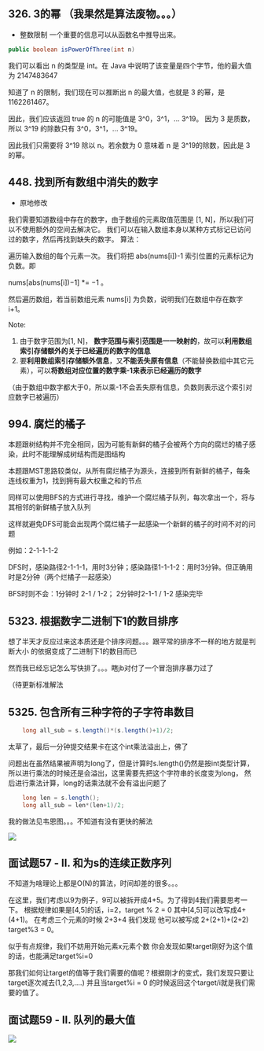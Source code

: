 ## 326. 3的幂 （我果然是算法废物。。。）

- 整数限制
一个重要的信息可以从函数名中推导出来。

```java
public boolean isPowerOfThree(int n)
``` 

我们可以看出 n 的类型是 int。在 Java 中说明了该变量是四个字节，他的最大值为 2147483647

知道了 n 的限制，我们现在可以推断出 n 的最大值，也就是 3 的幂，是 1162261467。

因此，我们应该返回 true 的 n 的可能值是 3^0，3^1，... 3^19。
因为 3 是质数，所以 3^19 的除数只有 3^0，3^1，... 3^19。

因此我们只需要将 3^19 除以 n。若余数为 0 意味着 n 是 3^19的除数，因此是 3 的幂。


## 448. 找到所有数组中消失的数字

- 原地修改

我们需要知道数组中存在的数字，由于数组的元素取值范围是 \[1, N\]，所以我们可以不使用额外的空间去解决它。
我们可以在输入数组本身以某种方式标记已访问过的数字，然后再找到缺失的数字。
算法：

遍历输入数组的每个元素一次。
我们将把 abs(nums\[i\])-1 索引位置的元素标记为负数。即 

nums\[abs(nums\[i\])−1\] *= −1 。

然后遍历数组，若当前数组元素 nums\[i\] 为负数，说明我们在数组中存在数字 i+1。

Note:

1. 由于数字范围为\[1, N\]， **数字范围与索引范围是一一映射的**，故可以**利用数组索引存储额外的关于已经遍历的数字的信息**
2. 要**利用数组索引存储额外信息**，又**不能丢失原有信息**（不能替换数组中其它元素），可以**将数组对应位置的数字乘-1来表示已经遍历的数字**

（由于数组中数字都大于0，所以乘-1不会丢失原有信息，负数则表示这个索引对应数字已被遍历）

## 994. 腐烂的橘子

本题跟树结构并不完全相同，因为可能有新鲜的橘子会被两个方向的腐烂的橘子感染，此时不能理解成树结构而是图结构

本题跟MST思路较类似，从所有腐烂橘子为源头，连接到所有新鲜的橘子，每条连线权重为1，找到拥有最大权重之和的节点

同样可以使用BFS的方式进行寻找，维护一个腐烂橘子队列，每次拿出一个，将与其相邻的新鲜橘子放入队列

这样就避免DFS可能会出现两个腐烂橘子一起感染一个新鲜的橘子的时间不对的问题

例如：2-1-1-1-2

DFS时，感染路径2-1-1-1，用时3分钟；感染路径1-1-1-2：用时3分钟。但正确用时是2分钟（两个烂橘子一起感染）

BFS时则不会：1分钟时 2-1 / 1-2； 2分钟时2-1-1 / 1-2 感染完毕

## 5323. 根据数字二进制下1的数目排序

想了半天才反应过来这本质还是个排序问题。。。跟平常的排序不一样的地方就是判断大小
的依据变成了二进制下1的数目而已

然而我已经忘记怎么写快排了。。。瞎jb对付了一个冒泡排序暴力过了

（待更新标准解法

## 5325. 包含所有三种字符的子字符串数目

```java
    long all_sub = s.length()*(s.length()+1)/2;
```

太草了，最后一分钟提交结果卡在这个int乘法溢出上，佛了

问题出在虽然结果被声明为long了，但是计算时s.length()仍然是按int类型计算，
所以进行乘法的时候还是会溢出，这里需要先把这个字符串的长度变为long，
然后进行乘法计算，long的话乘法就不会有溢出问题了

```java
    long len = s.length();
    long all_sub = len*(len+1)/2;
```

我的做法见韦恩图。。。不知道有没有更快的解法

![](./Asset/Q5325.jpeg)

## 面试题57 - II. 和为s的连续正数序列

不知道为啥理论上都是O(N)的算法，时间却差的很多。。。

在这里，我们考虑以9为例子，9可以被拆开成4+5。为了得到4我们需要思考一下。
根据规律如果是\[4,5\]的话，i=2，target % 2 = 0 其中\[4,5\]可以改写成4+(4+1)。 
在考虑三个元素的时候 2+3+4 我们发现 他可以被写成 2+(2+1)+(2+2) target%3 = 0。

似乎有点规律，我们不妨用开始元素x元素个数 你会发现如果target刚好为这个值的话，也能满足target%i=0 

那我们如何让target的值等于我们需要的值呢？根据刚才的变式，我们发现只要让target逐次减去(1,2,3,....)
并且当target%i = 0 的时候返回这个target/i就是我们需要的值了。

## 面试题59 - II. 队列的最大值

![](./Asset/Q_59.gif)